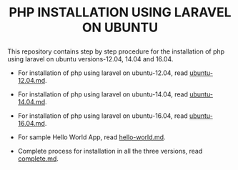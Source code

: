 # <p align="center"> PHP INSTALLATION USING LARAVEL ON UBUNTU</p>

This repository contains step by step procedure for the installation of php using laravel on ubuntu versions-12.04, 14.04 and 16.04.

* For installation of php using laravel on ubuntu-12.04, read [ubuntu-12.04.md](ubuntu-12.04.md).

* For installation of php using laravel on ubuntu-14.04, read [ubuntu-14.04.md](ubuntu-14.04.md).

* For installation of php using laravel on ubuntu-16.04, read [ubuntu-16.04.md](ubuntu-16.04.md).

* For sample Hello World App, read [hello-world.md](hello-world.md).

* Complete process for installation in all the three versions, read [complete.md](complete.md).






 
